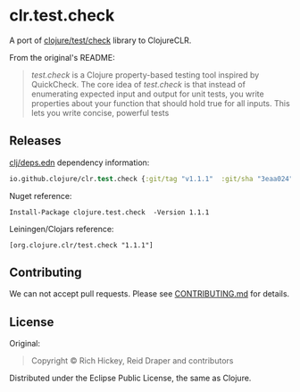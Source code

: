 # clr.test.check

A port of [clojure/test/check](https://github.com/clojure/test.check) library to ClojureCLR.

From the original's README:

> _test.check_ is a Clojure property-based testing tool inspired by QuickCheck. The core idea of _test.check_ is that instead of enumerating expected input and output for unit tests, you write properties about your function that should hold true for all inputs. This lets you write concise, powerful tests

## Releases

[clj/deps.edn](https://clojure.org/guides/deps_edn) dependency information:
```clojure
io.github.clojure/clr.test.check {:git/tag "v1.1.1"  :git/sha "3eaa024"}
```

Nuget reference:

```
Install-Package clojure.test.check  -Version 1.1.1
```

Leiningen/Clojars reference:

```
[org.clojure.clr/test.check "1.1.1"]
```


## Contributing

We can not accept pull requests. Please see [CONTRIBUTING.md](CONTRIBUTING.md)
for details.

   
## License

Original:

> Copyright © Rich Hickey, Reid Draper and contributors

Distributed under the Eclipse Public License, the same as Clojure.